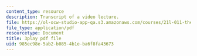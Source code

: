 ```yaml
---
content_type: resource
description: Transcript of a video lecture.
file: https://ol-ocw-studio-app-qa.s3.amazonaws.com/courses/21l-011-the-film-experience-fall-2013/985ec98e5ab2b0854b1eba6f8fa43673_wAojFJTmsxE.pdf
file_type: application/pdf
resourcetype: Document
title: 3play pdf file
uid: 985ec98e-5ab2-b085-4b1e-ba6f8fa43673
---
```

